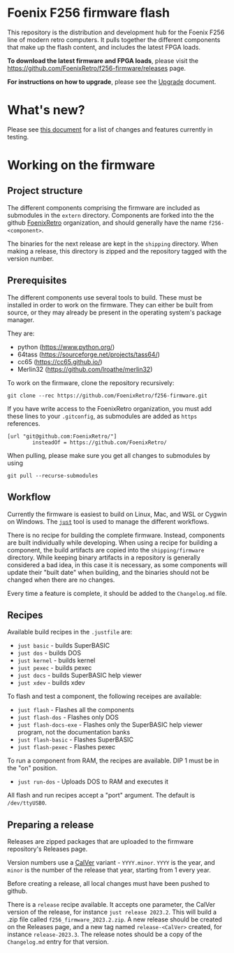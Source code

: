 # Foenix F256 firmware flash
This repository is the distribution and development hub for the Foenix F256 line of modern retro computers. It pulls together the different components that make up the flash content, and includes the latest FPGA loads.

**To download the latest firmware and FPGA loads**, please visit the https://github.com/FoenixRetro/f256-firmware/releases page.

**For instructions on how to upgrade**, please see the [Upgrade](HowToUpgrade.md) document.

# What's new?
Please see [this document](Changelog.md) for a list of changes and features currently in testing.

# Working on the firmware
## Project structure
The different components comprising the firmware are included as submodules in the `extern` directory. Components are forked into the the github [FoenixRetro](https://github.com/FoenixRetro) organization, and should generally have the name `f256-<component>`.

The binaries for the next release are kept in the `shipping` directory. When making a release, this directory is zipped and the repository tagged with the version number.

## Prerequisites
The different components use several tools to build. These must be installed in order to work on the firmware. They can either be built from source, or they may already be present in the operating system's package manager.

They are:
* python (https://www.python.org/)
* 64tass (https://sourceforge.net/projects/tass64/)
* cc65 (https://cc65.github.io/)
* Merlin32 (https://github.com/lroathe/merlin32)

To work on the firmware, clone the repository recursively:

```
git clone --rec https://github.com/FoenixRetro/f256-firmware.git
```

If you have write access to the FoenixRetro organization, you must add these lines to your `.gitconfig`, as submodules are added as `https` references.

```
[url "git@github.com:FoenixRetro/"]
        insteadOf = https://github.com/FoenixRetro/
```

When pulling, please make sure you get all changes to submodules by using

```
git pull --recurse-submodules
```

## Workflow
Currently the firmware is easiest to build on Linux, Mac, and WSL or Cygwin on Windows. The [`just`](https://github.com/casey/just) tool is used to manage the different workflows.

There is no recipe for building the complete firmware. Instead, components are built individually while developing. When using a recipe for building a component, the build artifacts are copied into the `shipping/firmware` directory. While keeping binary artifacts in a repository is generally considered a bad idea, in this case it is necessary, as some components will update their "built date" when building, and the binaries should not be changed when there are no changes.

Every time a feature is complete, it should be added to the `Changelog.md` file.

## Recipes
Available build recipes in the `.justfile` are:

* `just basic` - builds SuperBASIC
* `just dos` - builds DOS
* `just kernel` - builds kernel
* `just pexec` - builds pexec
* `just docs` - builds SuperBASIC help viewer
* `just xdev` - builds xdev

To flash and test a component, the following receipes are available:

* `just flash` - Flashes all the components
* `just flash-dos` - Flashes only DOS
* `just flash-docs-exe` - Flashes only the SuperBASIC help viewer program, not the documentation banks
* `just flash-basic` - Flashes SuperBASIC
* `just flash-pexec` - Flashes pexec

To run a component from RAM, the recipes are available. DIP 1 must be in the "on" position.

* `just run-dos` - Uploads DOS to RAM and executes it

All flash and run recipes accept a "port" argument. The default is `/dev/ttyUSB0`.

## Preparing a release
Releases are zipped packages that are uploaded to the firmware repository's Releases page.

Version numbers use a [CalVer](https://calver.org/) variant - `YYYY.minor`. `YYYY` is the year, and `minor` is the number of the release that year, starting from 1 every year.

Before creating a release, all local changes must have been pushed to github.

There is a `release` recipe available. It accepts one parameter, the CalVer version of the release, for instance `just release 2023.2`. This will build a .zip file called `f256_firmware_2023.2.zip`. A new release should be created on the Releases page, and a new tag named `release-<CalVer>` created, for instance `release-2023.3`. The release notes should be a copy of the `Changelog.md` entry for that version.
